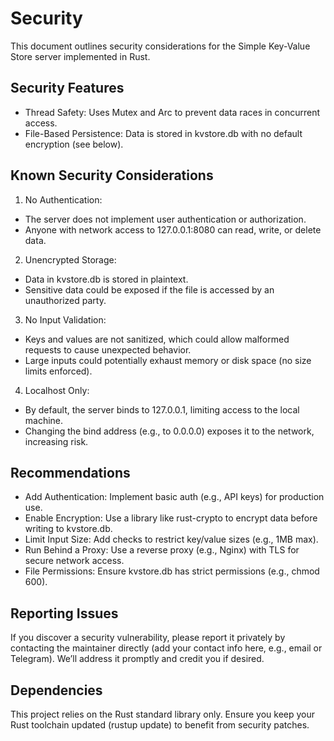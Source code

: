 
# Security
This document outlines security considerations for the Simple Key-Value Store server implemented in Rust.

## Security Features

- Thread Safety: Uses Mutex and Arc to prevent data races in concurrent access.
- File-Based Persistence: Data is stored in kvstore.db with no default encryption (see below).

## Known Security Considerations

1. No Authentication:
  - The server does not implement user authentication or authorization.
  - Anyone with network access to 127.0.0.1:8080 can read, write, or delete data.
2. Unencrypted Storage:
  - Data in kvstore.db is stored in plaintext.
  - Sensitive data could be exposed if the file is accessed by an unauthorized party.
3. No Input Validation:
  - Keys and values are not sanitized, which could allow malformed requests to cause unexpected behavior.
  - Large inputs could potentially exhaust memory or disk space (no size limits enforced).
4. Localhost Only:
  - By default, the server binds to 127.0.0.1, limiting access to the local machine.
  - Changing the bind address (e.g., to 0.0.0.0) exposes it to the network, increasing risk.

## Recommendations

- Add Authentication: Implement basic auth (e.g., API keys) for production use.
- Enable Encryption: Use a library like rust-crypto to encrypt data before writing to kvstore.db.
- Limit Input Size: Add checks to restrict key/value sizes (e.g., 1MB max).
- Run Behind a Proxy: Use a reverse proxy (e.g., Nginx) with TLS for secure network access.
- File Permissions: Ensure kvstore.db has strict permissions (e.g., chmod 600).

## Reporting Issues
If you discover a security vulnerability, please report it privately by contacting the maintainer directly (add your contact info here, e.g., email or Telegram). We’ll address it promptly and credit you if desired.
## Dependencies
This project relies on the Rust standard library only. Ensure you keep your Rust toolchain updated (rustup update) to benefit from security patches.
